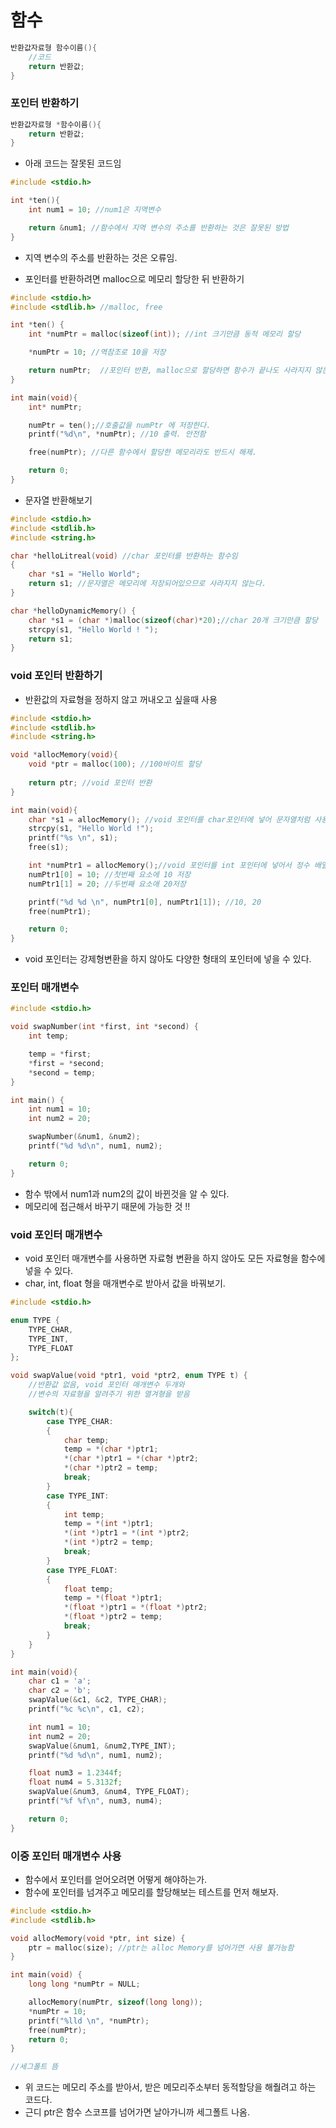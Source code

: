 # 함수

```c
반환값자료형 함수이름(){
    //코드
    return 반환값;
}
```

### 포인터 반환하기

```c
반환값자료형 *함수이름(){
    return 반환값;
}
```

- 아래 코드는 잘못된 코드임

```c
#include <stdio.h>

int *ten(){
    int num1 = 10; //num1은 지역변수

    return &num1; //함수에서 지역 변수의 주소를 반환하는 것은 잘못된 방법
}
```

- 지역 변수의 주소를 반환하는 것은 오류임.

- 포인터를 반환하려면 malloc으로 메모리 할당한 뒤 반환하기

```c
#include <stdio.h>
#include <stdlib.h> //malloc, free

int *ten() {
    int *numPtr = malloc(sizeof(int)); //int 크기만큼 동적 메모리 할당

    *numPtr = 10; //역참조로 10을 저장

    return numPtr;  //포인터 반환, malloc으로 할당하면 함수가 끝나도 사라지지 않는다.
}

int main(void){
    int* numPtr;

    numPtr = ten();//호출값을 numPtr 에 저장한다.
    printf("%d\n", *numPtr); //10 출력. 안전함

    free(numPtr); //다른 함수에서 할당한 메모리라도 반드시 해제.

    return 0;
}
```

- 문자열 반환해보기

```c
#include <stdio.h>
#include <stdlib.h>
#include <string.h>

char *helloLitreal(void) //char 포인터를 반환하는 함수임
{
    char *s1 = "Hello World";
    return s1; //문자열은 메모리에 저장되어있으므로 사라지지 않는다.
}

char *helloDynamicMemory() {
    char *s1 = (char *)malloc(sizeof(char)*20);//char 20개 크기만큼 할당
    strcpy(s1, "Hello World ! ");
    return s1;
}
```

### void 포인터 반환하기

- 반환값의 자료형을 정하지 않고 꺼내오고 싶을때 사용

```c
#include <stdio.h>
#include <stdlib.h>
#include <string.h>

void *allocMemory(void){
    void *ptr = malloc(100); //100바이트 할당
    
    return ptr; //void 포인터 반환
}

int main(void){
    char *s1 = allocMemory(); //void 포인터를 char포인터에 넣어 문자열처럼 사용
    strcpy(s1, "Hello World !");
    printf("%s \n", s1);
    free(s1);

    int *numPtr1 = allocMemory();//void 포인터를 int 포인터에 넣어서 정수 배열처러 사용
    numPtr1[0] = 10; //첫번째 요소에 10 저장
    numPtr1[1] = 20; //두번째 요소애 20저장

    printf("%d %d \n", numPtr1[0], numPtr1[1]); //10, 20
    free(numPtr1);

    return 0;
}
```


- void 포인터는 강제형변환을 하지 않아도 다양한 형태의 포인터에 넣을 수 있다.


### 포인터 매개변수

```c
#include <stdio.h>

void swapNumber(int *first, int *second) {
    int temp;

    temp = *first;
    *first = *second;
    *second = temp;
}

int main() {
    int num1 = 10;
    int num2 = 20;

    swapNumber(&num1, &num2);
    printf("%d %d\n", num1, num2);

    return 0;
}
```

- 함수 밖에서 num1과 num2의 값이 바뀐것을 알 수 있다.
- 메모리에 접근해서 바꾸기 때문에 가능한 것 !!

### void 포인터 매개변수
- void 포인터 매개변수를 사용하면 자료형 변환을 하지 않아도 모든 자료형을 함수에 넣을 수 있다.
- char, int, float 형을 매개변수로 받아서 값을 바꿔보기.

```c
#include <stdio.h>

enum TYPE {
    TYPE_CHAR,
    TYPE_INT,
    TYPE_FLOAT
};

void swapValue(void *ptr1, void *ptr2, enum TYPE t) {
    //반환값 없음, void 포인터 매개변수 두개와
    //변수의 자료형을 알려주기 위한 열겨형을 받음

    switch(t){
        case TYPE_CHAR:
        {
            char temp;
            temp = *(char *)ptr1;
            *(char *)ptr1 = *(char *)ptr2;
            *(char *)ptr2 = temp;
            break;
        }
        case TYPE_INT:
        {
            int temp;
            temp = *(int *)ptr1;
            *(int *)ptr1 = *(int *)ptr2;
            *(int *)ptr2 = temp;
            break;
        }
        case TYPE_FLOAT:
        {
            float temp;
            temp = *(float *)ptr1;
            *(float *)ptr1 = *(float *)ptr2;
            *(float *)ptr2 = temp;
            break;
        }
    }
}

int main(void){
    char c1 = 'a';
    char c2 = 'b';
    swapValue(&c1, &c2, TYPE_CHAR);
    printf("%c %c\n", c1, c2);

    int num1 = 10;
    int num2 = 20;
    swapValue(&num1, &num2,TYPE_INT);
    printf("%d %d\n", num1, num2);

    float num3 = 1.2344f;
    float num4 = 5.3132f;
    swapValue(&num3, &num4, TYPE_FLOAT);
    printf("%f %f\n", num3, num4);

    return 0;
}
```


### 이중 포인터 매개변수 사용

- 함수에서 포인터를 얻어오려면 어떻게 해야하는가.
- 함수에 포인터를 넘겨주고 메모리를 할당해보는 테스트를 먼저 해보자.

```c
#include <stdio.h>
#include <stdlib.h>

void allocMemory(void *ptr, int size) {
    ptr = malloc(size); //ptr는 alloc Memory를 넘어가면 사용 불가능함
}

int main(void) {
    long long *numPtr = NULL;

    allocMemory(numPtr, sizeof(long long));
    *numPtr = 10;
    printf("%lld \n", *numPtr);
    free(numPtr);
    return 0;
}

//세그폴트 뜸
```

- 위 코드는 메모리 주소를 받아서, 받은 메모리주소부터 동적할당을 해줠려고 하는 코드다.
- 근디 ptr은 함수 스코프를 넘어가면 날아가니까 세그폴트 나옴.

